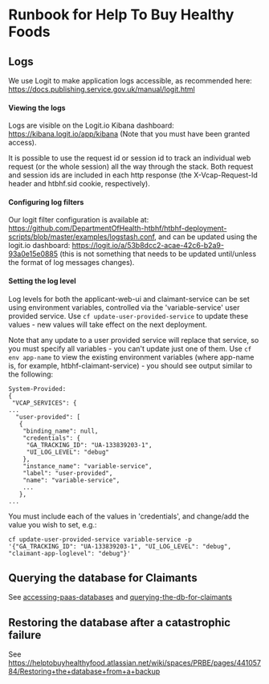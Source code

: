 # Runbook for Help To Buy Healthy Foods


## Logs
We use Logit to make application logs accessible, as recommended here: https://docs.publishing.service.gov.uk/manual/logit.html

#### Viewing the logs
Logs are visible on the Logit.io Kibana dashboard: https://kibana.logit.io/app/kibana
(Note that you must have been granted access).

It is possible to use the request id or session id to track an individual web request (or the whole session) all the way through the stack.
Both request and session ids are included in each http response (the X-Vcap-Request-Id header and htbhf.sid cookie, respectively).

#### Configuring log filters
Our logit filter configuration is available at: https://github.com/DepartmentOfHealth-htbhf/htbhf-deployment-scripts/blob/master/examples/logstash.conf,
and can be updated using the logit.io dashboard: https://logit.io/a/53b8dcc2-acae-42c6-b2a9-93a0e15e0885
(this is not something that needs to be updated until/unless the format of log messages changes).

#### Setting the log level
Log levels for both the applicant-web-ui and claimant-service can be set using environment variables, 
controlled via the 'variable-service' user provided service. Use `cf update-user-provided-service` to update these values - new values will take effect on the next deployment.

Note that any update to a user provided service will replace that service, so you must specify all variables - you can't update just one of them.
Use `cf env app-name` to view the existing environment variables (where app-name is, for example, htbhf-claimant-service) - you should see output similar to the following:
```
System-Provided:
{
 "VCAP_SERVICES": {
...
  "user-provided": [
   {
    "binding_name": null,
    "credentials": {
     "GA_TRACKING_ID": "UA-133839203-1",
     "UI_LOG_LEVEL": "debug"
    },
    "instance_name": "variable-service",
    "label": "user-provided",
    "name": "variable-service",
    ...
   },
...
```
You must include each of the values in 'credentials', and change/add the value you wish to set, e.g.:
```
cf update-user-provided-service variable-service -p '{"GA_TRACKING_ID": "UA-133839203-1", "UI_LOG_LEVEL": "debug", "claimant-app-loglevel": "debug"}'
```

## Querying the database for Claimants
See [accessing-paas-databases](https://github.com/DepartmentOfHealth-htbhf/htbhf-claimant-service/tree/master/db#accessing-paas-databases)
and [querying-the-db-for-claimants](https://github.com/DepartmentOfHealth-htbhf/htbhf-claimant-service/tree/master/db#querying-the-db-for-claimants)

## Restoring the database after a catastrophic failure
See https://helptobuyhealthyfood.atlassian.net/wiki/spaces/PRBE/pages/44105784/Restoring+the+database+from+a+backup